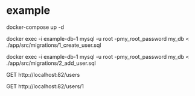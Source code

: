 # example
docker-compose up -d 

docker exec -i example-db-1 mysql -u root -pmy_root_password my_db < ./app/src/migrations/1_create_user.sql

docker exec -i example-db-1 mysql -u root -pmy_root_password my_db < ./app/src/migrations/2_add_user.sql


GET http://localhost:82/users

GET http://localhost:82/users/1
